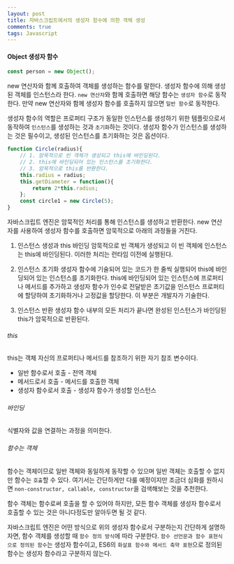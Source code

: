 ```yaml
---
layout: post
title: 자바스크립트에서의 생성자 함수에 의한 객체 생성
comments: true
tags: Javascript
---
```


<h4>Object 생성자 함수</h4>

```javascript
const person = new Object();
```

new 연산자와 함께 호출하여 객체를 생성하는 함수를 말한다. 생성자 함수에 의해 생성된 객체를 인스턴스라 한다. `new 연산자`와 함께 호출하면 해당 함수는 `생성자 함수`로 동작한다. 만약 new 연산자와 함께 생성자 함수를 호출하지 않으면 `일반 함수`로 동작한다. 

생성자 함수의 역할은 프로퍼티 구조가 동일한 인스턴스를 생성하기 위한 템플릿으로서 동작하여 `인스턴스`를 생성하는 것과 `초기화`하는 것이다. 생성자 함수가 인스턴스를 생성하는 것은 필수이고, 생성된 인스턴스를 초기화하는 것은 옵션이다.

```javascript
function Circle(radius){
    // 1. 암묵적으로 빈 객체가 생성되고 this에 바인딩된다.
    // 2. this에 바인딩되어 있는 인스턴스를 초기화한다.
    // 3. 암묵적으로 this를 반환한다.
    this.radius = radius;
    this.getDiameter = function(){
        return 2*this.radius;
    };
    const circle1 = new Circle(5);
}
```

자바스크립트 엔진은 암묵적인 처리를 통해 인스턴스를 생성하고 반환한다. new 연산자를 사용하여 생성자 함수를 호출하면 암묵적으로 아래의 과정들을 거친다.

1. 인스턴스 생성과 this 바인딩
암묵적으로 빈 객체가 생성되고 이 빈 객체에 인스턴스는 this에 바인딩된다. 이러한 처리는 런타임 이전에 실행된다.

2. 인스턴스 초기화
생성자 함수에 기술되어 있는 코드가 한 줄씩 실행되어 this에 바인딩되어 있는 인스턴스를 초기화한다. this에 바인딩되어 있는 인스턴스에 프로퍼티나 메서드를 추가하고 생성자 함수가 인수로 전달받은 초기값을 인스턴스 프로퍼티에 할당하여 초기화하거나 고정값을 할당한다. 이 부분은 개발자가 기술한다.

3. 인스턴스 반환
생성자 함수 내부의 모든 처리가 끝나면 완성된 인스턴스가 바인딩된 this가 암묵적으로 반환된다.

<h6>this</h6>

this는 객체 자신의 프로퍼티나 메서드를 참조하기 위한 자기 참조 변수이다. 

<ul>
<li> 일반 함수로서 호출 - 전역 객체</li>
<li> 메서드로서 호출 - 메서드를 호출한 객체</li>
<li> 생성자 함수로서 호출 - 생성자 함수가 생성할 인스턴스</li>
</ul>

<h6>바인딩</h6>

식별자와 값을 연결하는 과정을 의미한다.

<h6>함수는 객체</h6>

함수는 객체이므로 일반 객체와 동일하게 동작할 수 있으며 일반 객체는 호출할 수 없지만 함수는 `호출`할 수 있다. 여기서는 간단하게만 다룰 예정이지만 조금더 심화를 원하시면 `non-constructor, callable, constructor`을 검색해보는 것을 추천한다.

함수 객체는 함수로써 호출을 할 수 있어야 하지만, 모든 함수 객체를 생성자 함수로서 호출할 수 있는 것은 아니다정도만 알아두면 될 것 같다.

자바스크립트 엔진은 어떤 방식으로 위의 생성자 함수로서 구분하는지 간단하게 설명하자면, 함수 객체를 생성할 때 `함수 정의 방식`에 따라 구분한다. `함수 선언문과 함수 표현식으로 정의된 함수`는 생성자 함수이고, ES6의 `화살표 함수와 메서드 축약 표현`으로 정의된 함수는 생성자 함수라고 구분하지 않는다.



